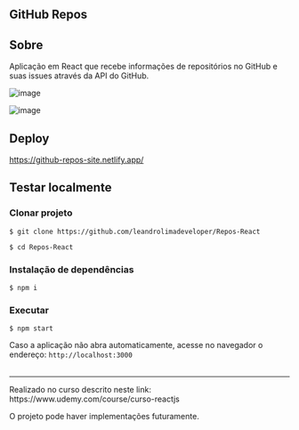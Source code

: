 ## GitHub Repos
## Sobre
Aplicação em React que recebe informações de repositórios no GitHub e suas issues através da API do GitHub. 

![image](https://user-images.githubusercontent.com/76854209/191757416-3fcc03c2-d774-4339-a76b-a71df3c9edf3.png)

![image](https://user-images.githubusercontent.com/76854209/191758924-675240ec-c0d0-42ea-b47d-2306e4682f84.png)

## Deploy
https://github-repos-site.netlify.app/

## Testar localmente

### Clonar projeto
```
$ git clone https://github.com/leandrolimadeveloper/Repos-React

$ cd Repos-React
```

### Instalação de dependências
```
$ npm i
```

### Executar 
```
$ npm start
```

Caso a aplicação não abra automaticamente, acesse no navegador o endereço: ```http://localhost:3000```
<br><br>
<hr>
Realizado no curso descrito neste link: https://www.udemy.com/course/curso-reactjs

O projeto pode haver implementações futuramente. 
